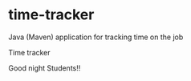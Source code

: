 # time-tracker
Java (Maven) application for tracking time on the job

Time tracker

Good night Students!!
